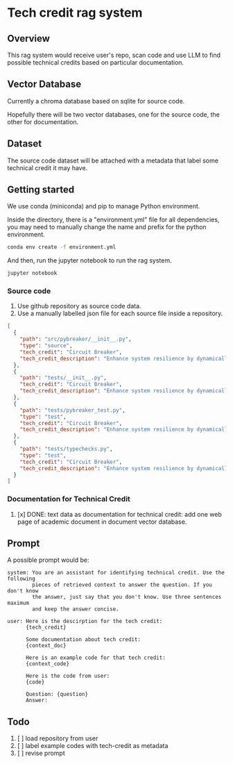 # Tech credit rag system

## Overview

This rag system would receive user's repo, scan code and use LLM to find
possible technical credits based on particular documentation.

## Vector Database

Currently a chroma database based on sqlite for source code.

Hopefully there will be two vector databases, one for the source code, the
other for documentation.

## Dataset

The source code dataset will be attached with a metadata that label some
technical credit it may have.

## Getting started

We use conda (miniconda) and pip to manage Python environment.

Inside the directory, there is a "environment.yml" file for all dependencies,
you may need to manually change the name and prefix for the python environment.
``` bash
conda env create -f environment.yml
```

And then, run the jupyter notebook to run the rag system.
``` bash
jupyter notebook
```

### Source code

1. Use github repository as source code data.
2. Use a manually labelled json file for each source file inside a repository.
``` json
[
  {
	"path": "src/pybreaker/__init__.py",
	"type": "source",
	"tech_credit": "Circuit Breaker",
	"tech_credit_description": "Enhance system resilience by dynamically detecting service failures and preventing cascading issues, especially in distributed systems."
  },
  {
	"path": "tests/__init__.py",
	"tech_credit": "Circuit Breaker",
	"tech_credit_description": "Enhance system resilience by dynamically detecting service failures and preventing cascading issues, especially in distributed systems."
  },
  {
	"path": "tests/pybreaker_test.py",
	"type": "test",
	"tech_credit": "Circuit Breaker",
	"tech_credit_description": "Enhance system resilience by dynamically detecting service failures and preventing cascading issues, especially in distributed systems."
  },
  {
	"path": "tests/typechecks.py",
	"type": "test",
	"tech_credit": "Circuit Breaker",
	"tech_credit_description": "Enhance system resilience by dynamically detecting service failures and preventing cascading issues, especially in distributed systems."
  }
]
```

### Documentation for Technical Credit

1. [x] DONE: text data as documentation for technical credit: add one web page
			 of academic document in document vector database.

## Prompt

A possible prompt would be:

```
system: You are an assistant for identifying technical credit. Use the following
		pieces of retrieved context to answer the question. If you don't know
		the answer, just say that you don't know. Use three sentences maximum
		and keep the answer concise.

user: Here is the descirption for the tech credit:
	  {tech_credit}

	  Some documentation about tech credit:
	  {context_doc}

	  Here is an example code for that tech credit:
	  {context_code}

	  Here is the code from user:
	  {code}

	  Question: {question}
	  Answer:
```

## Todo

1. [ ] load repository from user
2. [ ] label example codes with tech-credit as metadata
3. [ ] revise prompt
